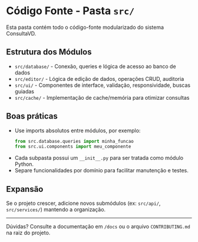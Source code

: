 # Código Fonte - Pasta `src/`

Esta pasta contém todo o código-fonte modularizado do sistema ConsultaVD.

## Estrutura dos Módulos

- `src/database/`  - Conexão, queries e lógica de acesso ao banco de dados
- `src/editor/`    - Lógica de edição de dados, operações CRUD, auditoria
- `src/ui/`        - Componentes de interface, validação, responsividade, buscas guiadas
- `src/cache/`     - Implementação de cache/memória para otimizar consultas

## Boas práticas
- Use imports absolutos entre módulos, por exemplo:
  ```python
  from src.database.queries import minha_funcao
  from src.ui.components import meu_componente
  ```
- Cada subpasta possui um `__init__.py` para ser tratada como módulo Python.
- Separe funcionalidades por domínio para facilitar manutenção e testes.

## Expansão
Se o projeto crescer, adicione novos submódulos (ex: `src/api/`, `src/services/`) mantendo a organização.

---

Dúvidas? Consulte a documentação em `/docs` ou o arquivo `CONTRIBUTING.md` na raiz do projeto. 